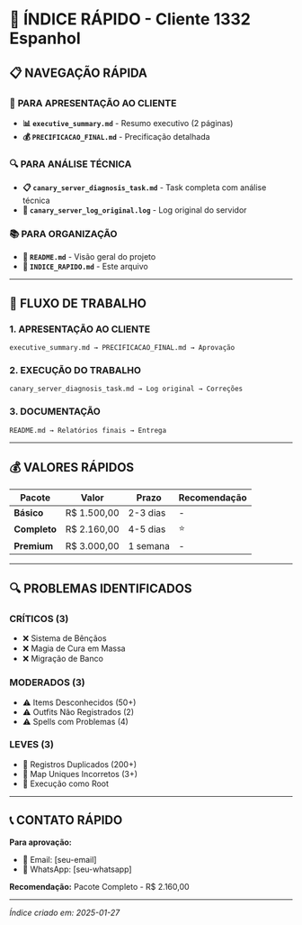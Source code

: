 # 🚀 ÍNDICE RÁPIDO - Cliente 1332 Espanhol

## 📋 **NAVEGAÇÃO RÁPIDA**

### 🎯 **PARA APRESENTAÇÃO AO CLIENTE**
- **📊 `executive_summary.md`** - Resumo executivo (2 páginas)
- **💰 `PRECIFICACAO_FINAL.md`** - Precificação detalhada

### 🔍 **PARA ANÁLISE TÉCNICA**
- **📋 `canary_server_diagnosis_task.md`** - Task completa com análise técnica
- **📄 `canary_server_log_original.log`** - Log original do servidor

### 📚 **PARA ORGANIZAÇÃO**
- **📁 `README.md`** - Visão geral do projeto
- **🚀 `INDICE_RAPIDO.md`** - Este arquivo

---

## 🎯 **FLUXO DE TRABALHO**

### **1. APRESENTAÇÃO AO CLIENTE**
```
executive_summary.md → PRECIFICACAO_FINAL.md → Aprovação
```

### **2. EXECUÇÃO DO TRABALHO**
```
canary_server_diagnosis_task.md → Log original → Correções
```

### **3. DOCUMENTAÇÃO**
```
README.md → Relatórios finais → Entrega
```

---

## 💰 **VALORES RÁPIDOS**

| Pacote | Valor | Prazo | Recomendação |
|--------|-------|-------|--------------|
| **Básico** | R$ 1.500,00 | 2-3 dias | - |
| **Completo** | R$ 2.160,00 | 4-5 dias | ⭐ |
| **Premium** | R$ 3.000,00 | 1 semana | - |

---

## 🔍 **PROBLEMAS IDENTIFICADOS**

### **CRÍTICOS (3)**
- ❌ Sistema de Bênçãos
- ❌ Magia de Cura em Massa  
- ❌ Migração de Banco

### **MODERADOS (3)**
- ⚠️ Items Desconhecidos (50+)
- ⚠️ Outfits Não Registrados (2)
- ⚠️ Spells com Problemas (4)

### **LEVES (3)**
- 🔵 Registros Duplicados (200+)
- 🔵 Map Uniques Incorretos (3+)
- 🔵 Execução como Root

---

## 📞 **CONTATO RÁPIDO**

**Para aprovação:**
- 📧 Email: [seu-email]
- 📱 WhatsApp: [seu-whatsapp]

**Recomendação:** Pacote Completo - R$ 2.160,00

---

*Índice criado em: 2025-01-27* 